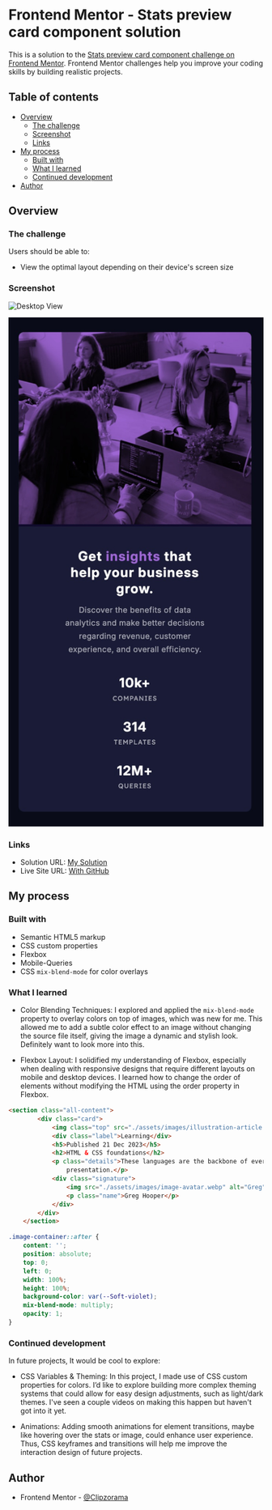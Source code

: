 # Frontend Mentor - Stats preview card component solution

This is a solution to the [Stats preview card component challenge on Frontend Mentor](https://www.frontendmentor.io/challenges/stats-preview-card-component-8JqbgoU62). Frontend Mentor challenges help you improve your coding skills by building realistic projects. 

## Table of contents

- [Overview](#overview)
  - [The challenge](#the-challenge)
  - [Screenshot](#screenshot)
  - [Links](#links)
- [My process](#my-process)
  - [Built with](#built-with)
  - [What I learned](#what-i-learned)
  - [Continued development](#continued-development)
- [Author](#author)


## Overview

### The challenge

Users should be able to:

- View the optimal layout depending on their device's screen size

### Screenshot

![Desktop View](./design/desk_des.jpgscreenshot.jpg)

![Mobile View](./design/mobile_des.jpg)


### Links

- Solution URL: [My Solution](https://www.frontendmentor.io/solutions/stats-preview-card-solution-WBZApsY6Eb)
- Live Site URL: [With GitHub](https://clipzorama.github.io/Stats-Preview-Card----F.M/)

## My process

### Built with

- Semantic HTML5 markup
- CSS custom properties
- Flexbox
- Mobile-Queries
- CSS `mix-blend-mode` for color overlays


### What I learned

- Color Blending Techniques: I explored and applied the `mix-blend-mode` property to overlay colors on top of images, which was new for me. This allowed me to add a subtle color effect to an image without changing the source file itself, giving the image a dynamic and stylish look. Definitely want to look more into this.

- Flexbox Layout: I solidified my understanding of Flexbox, especially when dealing with responsive designs that require different layouts on mobile and desktop devices. I learned how to change the order of elements without modifying the HTML using the order property in Flexbox. 



```html
<section class="all-content">
        <div class="card">
            <img class="top" src="./assets/images/illustration-article.svg" alt="Cool Picture here">
            <div class="label">Learning</div>
            <h5>Published 21 Dec 2023</h5>
            <h2>HTML & CSS foundations</h2>
            <p class="details">These languages are the backbone of every website, defining structure, content, and
                presentation.</p>
            <div class="signature">
                <img src="./assets/images/image-avatar.webp" alt="Greg" class="face">
                <p class="name">Greg Hooper</p>
            </div>
        </div>
    </section>
```

```css
.image-container::after {
    content: '';
    position: absolute;
    top: 0;
    left: 0;
    width: 100%;
    height: 100%;
    background-color: var(--Soft-violet);
    mix-blend-mode: multiply;
    opacity: 1;
}
```

### Continued development

In future projects, It would be cool to explore:

- CSS Variables & Theming: In this project, I made use of CSS custom properties for colors. I’d like to explore building more complex theming systems that could allow for easy design adjustments, such as light/dark themes. I've seen a couple videos on making this happen but haven't got into it yet.

- Animations: Adding smooth animations for element transitions, maybe like hovering over the stats or image, could enhance user experience. Thus, CSS keyframes and transitions will help me improve the interaction design of future projects.

## Author

- Frontend Mentor - [@Clipzorama](https://www.frontendmentor.io/profile/Clipzorama)

